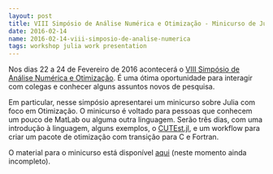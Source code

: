 ```yaml
---
layout: post
title: VIII Simpósio de Análise Numérica e Otimização - Minicurso de Julia
date: 2016-02-14
name: 2016-02-14-viii-simposio-de-analise-numerica
tags: workshop julia work presentation
---
```


Nos dias 22 a 24 de Fevereiro de 2016 acontecerá o [VIII Simpósio de Análise
Numérica e Otimização](http://www.mat.ufpr.br/verao/2016/m4_otimiza.html).
É uma ótima oportunidade para interagir com colegas e conhecer alguns assuntos
novos de pesquisa.

Em particular, nesse simpósio apresentarei um minicurso sobre Julia com foco em
Otimização. O minicurso é voltado para pessoas que conhecem um pouco de MatLab
ou alguma outra linguagem. Serão três dias, com uma introdução à linguagem,
alguns exemplos, o [CUTEst.jl](http://github.com/JuliaOptimizers/CUTEst.jl),
e um workflow para criar um pacote de otimização com transição para C e Fortran.

O material para o minicurso está disponível
[aqui](https://github.com/abelsiqueira/julia-workshop)
(neste momento ainda incompleto).
